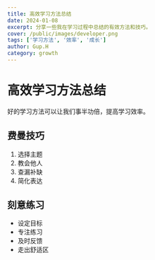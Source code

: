 ```yaml
---
title: 高效学习方法总结
date: 2024-01-08
excerpt: 分享一些我在学习过程中总结的有效方法和技巧。
cover: /public/images/developer.png
tags: ['学习方法', '效率', '成长']
author: Gup.H
category: growth
---
```


# 高效学习方法总结

好的学习方法可以让我们事半功倍，提高学习效率。

## 费曼技巧

1. 选择主题
2. 教会他人
3. 查漏补缺
4. 简化表达

## 刻意练习

- 设定目标
- 专注练习
- 及时反馈
- 走出舒适区 